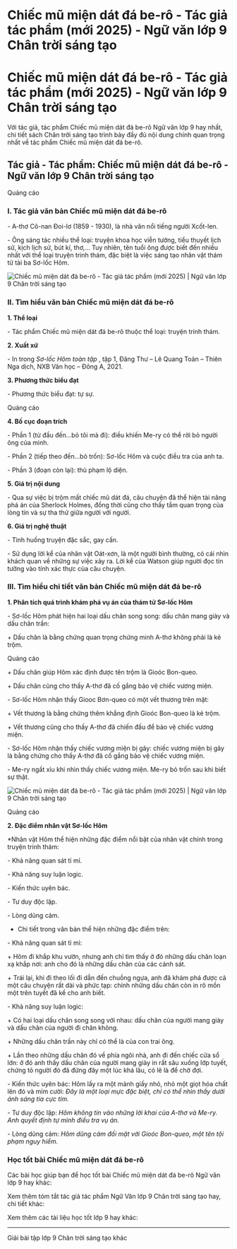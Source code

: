 # Chiếc mũ miện dát đá be-rô - Tác giả tác phẩm (mới 2025) - Ngữ văn lớp 9 Chân trời sáng tạo

# Chiếc mũ miện dát đá be-rô - Tác giả tác phẩm (mới 2025) - Ngữ văn lớp 9 Chân trời sáng tạo

Với tác giả, tác phẩm Chiếc mũ miện dát đá be-rô Ngữ văn lớp 9 hay nhất, chi tiết sách Chân trời sáng tạo trình bày đầy đủ nội dung chính quan trọng nhất về tác phẩm Chiếc mũ miện dát đá be-rô.

## Tác giả - Tác phẩm: Chiếc mũ miện dát đá be-rô - Ngữ văn lớp 9 Chân trời sáng tạo

Quảng cáo

### **I. Tác giả văn bản Chiếc mũ miện dát đá be-rô**

\- A-thơ Cô-nan Đoi-lơ (1859 - 1930), là nhà văn nổi tiếng người Xcốt-len.

\- Ông sáng tác nhiều thể loại: truyện khoa học viễn tưởng, tiểu thuyết lịch sử, kịch lịch sử, bút kí, thơ,… Tuy nhiên, tên tuổi ông được biết đến nhiều nhất với thể loại truyện trinh thám, đặc biệt là việc sáng tạo nhân vật thám tử tài ba Sơ-lốc Hôm.

![Chiếc mũ miện dát đá be-rô - Tác giả tác phẩm \(mới 2025\) | Ngữ văn lớp 9 Chân trời sáng tạo](https://vietjack.com/soan-van-lop-9-ct/images/tac-gia-tac-pham-chiec-mu-mien-dat-da-be-ro-236280.PNG)

### **II. Tìm hiểu văn bản Chiếc mũ miện dát đá be-rô**

**1\. Thể loại**

\- Tác phẩm Chiếc mũ miện dát đá be-rô thuộc thể loại: truyện trinh thám.

**2\. Xuất xứ**

\- In trong _Sơ-lốc Hôm toàn tập_ , tập 1, Đăng Thư – Lê Quang Toản – Thiên Nga dịch, NXB Văn học – Đông A, 2021. 

**3\. Phương thức biểu đạt**

\- Phương thức biểu đạt: tự sự.

Quảng cáo

**4\. Bố cục đoạn trích**

\- Phần 1 (từ đầu đến…bỏ tôi mà đi): điều khiến Me-ry có thể rời bỏ người ông của mình.

\- Phần 2 (tiếp theo đến…bỏ trốn): Sơ-lốc Hôm và cuộc điều tra của anh ta.

\- Phần 3 (đoạn còn lại): thủ phạm lộ diện.

**5\. Giá trị nội dung**

\- Qua sự việc bị trộm mất chiếc mũ dát đá, câu chuyện đã thể hiện tài năng phá án của Sherlock Holmes, đồng thời cũng cho thấy tầm quan trọng của lòng tin và sự tha thứ giữa người với người.

**6\. Giá trị nghệ thuật**

\- Tình huống truyện đặc sắc, gay cấn.

\- Sử dụng lời kể của nhân vật Oát-xơn, là một người bình thường, có cái nhìn khách quan về những sự việc xảy ra. Lời kể của Watson giúp người đọc tin tưởng vào tính xác thực của câu chuyện.

### **III. Tìm hiểu chi tiết văn bản Chiếc mũ miện dát đá be-rô**

**1\. Phân tích quá trình khám phá vụ án của thám tử Sơ-lốc Hôm**

\- Sơ-lốc Hôm phát hiện hai loại dấu chân song song: dấu chân mang giày và dấu chân trần:

\+ Dấu chân là bằng chứng quan trọng chứng minh A-thơ không phải là kẻ trộm.

Quảng cáo

\+ Dấu chân giúp Hôm xác định được tên trộm là Gioóc Bon-queo.

\+ Dấu chân cũng cho thấy A-thơ đã cố gắng bảo vệ chiếc vương miện.

\- Sơ-lốc Hôm nhận thấy Giooc Bơn-queo có một vết thương trên mặt:

\+ Vết thương là bằng chứng thêm khẳng định Gioóc Bon-queo là kẻ trộm.

\+ Vết thương cũng cho thấy A-thơ đã chiến đấu để bảo vệ chiếc vương miện.

\- Sơ-lốc Hôm nhận thấy chiếc vương miện bị gãy: chiếc vương miện bị gãy là bằng chứng cho thấy A-thơ đã cố gắng bảo vệ chiếc vương miện.

\- Me-ry ngất xỉu khi nhìn thấy chiếc vương miện. Me-ry bỏ trốn sau khi biết sự thật.

![Chiếc mũ miện dát đá be-rô - Tác giả tác phẩm \(mới 2025\) | Ngữ văn lớp 9 Chân trời sáng tạo](https://vietjack.com/soan-van-lop-9-ct/images/tac-gia-tac-pham-chiec-mu-mien-dat-da-be-ro-236281.PNG)

Quảng cáo

**2\. Đặc điểm nhân vật Sơ-lốc Hôm**

*Nhân vật Hôm thể hiện những đặc điểm nổi bật của nhân vật chính trong truyện trinh thám:

\- Khả năng quan sát tỉ mỉ.

\- Khả năng suy luận logic.

\- Kiến thức uyên bác.

\- Tư duy độc lập.

\- Lòng dũng cảm.

* Chi tiết trong văn bản thể hiện những đặc điểm trên:

\- Khả năng quan sát tỉ mỉ:

\+ Hôm đi khắp khu vườn, nhưng anh chỉ tìm thấy ở đó những dấu chân loạn xạ khắp nơi: anh cho đó là những dấu chân của các cảnh sát.

\+ Trái lại, khi đi theo lối đi dẫn đến chuồng ngựa, anh đã khám phá được cả một câu chuyện rất dài và phức tạp: chính những dấu chân còn in rõ mồn một trên tuyết đã kể cho anh biết.

\- Khả năng suy luận logic:

\+ Có hai loại dấu chân song song với nhau: dấu chân của người mang giày và dấu chân của người đi chân không.

\+ Những dấu chân trần này chỉ có thể là của con trai ông.

\+ Lần theo những dấu chân đó về phía ngôi nhà, anh đi đến chiếc cửa sổ lớn: ở đó anh thấy dấu chân của người mang giày in rất sâu xuống lớp tuyết, chứng tỏ người đó đã đứng đây một lúc khá lâu, có lẽ là để chờ đợi.

\- Kiến thức uyên bác: Hôm lấy ra một mảnh giấy nhỏ, nhỏ một giọt hóa chất lên đó và mỉm cười:  _Đây là một loại mực đặc biệt, chỉ có thể nhìn thấy dưới ánh sáng tia cực tím._

\- Tư duy độc lập:  _Hôm không tin vào những lời khai của A-thơ và Me-ry. Anh quyết định tự mình điều tra vụ án._

\- Lòng dũng cảm:  _Hôm dũng cảm đối mặt với Gioóc Bon-queo, một tên tội phạm nguy hiểm._

### **Học tốt bài Chiếc mũ miện dát đá be-rô**

Các bài học giúp bạn để học tốt bài Chiếc mũ miện dát đá be-rô Ngữ văn lớp 9 hay khác:

Xem thêm tóm tắt tác giả tác phẩm Ngữ Văn lớp 9 Chân trời sáng tạo hay, chi tiết khác:

Xem thêm các tài liệu học tốt lớp 9 hay khác:

* * *

Giải bài tập lớp 9 Chân trời sáng tạo khác
